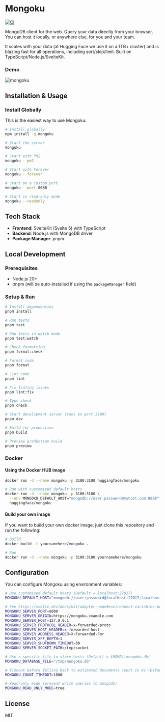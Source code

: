 # Mongoku

[![CI](https://github.com/huggingface/Mongoku/actions/workflows/ci.yml/badge.svg)](https://github.com/huggingface/Mongoku/actions/workflows/ci.yml)

MongoDB client for the web. Query your data directly from your browser. You can host it locally,
or anywhere else, for you and your team.

It scales with your data (at Hugging Face we use it on a 1TB+ cluster) and is blazing fast for all
operations, including sort/skip/limit. Built on TypeScript/Node.js/SvelteKit.

### Demo

![mongoku](https://huggingface.co/landing/assets/mongoku/mongoku-demo.gif)

## Installation & Usage

### Install Globally

This is the easiest way to use Mongoku:

```bash
# Install globally
npm install -g mongoku

# Start the server
mongoku

# Start with PM2
mongoku --pm2

# Start with Forever
mongoku --forever

# Start on a custom port
mongoku --port 8080

# Start in read-only mode
mongoku --readonly
```

## Tech Stack

- **Frontend**: SvelteKit (Svelte 5) with TypeScript
- **Backend**: Node.js with MongoDB driver
- **Package Manager**: pnpm

## Local Development

### Prerequisites

- Node.js 20+
- pnpm (will be auto-installed if using the `packageManager` field)

### Setup & Run

```bash
# Install dependencies
pnpm install

# Run tests
pnpm test

# Run tests in watch mode
pnpm test:watch

# Check formatting
pnpm format:check

# Format code
pnpm format

# Lint code
pnpm lint

# Fix linting issues
pnpm lint:fix

# Type check
pnpm check

# Start development server (runs on port 3100)
pnpm dev

# Build for production
pnpm build

# Preview production build
pnpm preview
```

### Docker

#### Using the Docker HUB image

```bash
docker run -d --name mongoku -p 3100:3100 huggingface/mongoku

# Run with customized default hosts
docker run -d --name mongoku -p 3100:3100 \
  --env MONGOKU_DEFAULT_HOST="mongodb://user:password@myhost.com:8888" \
  huggingface/mongoku
```

#### Build your own image

If you want to build your own docker image, just clone this repository and run the following:

```bash
# Build
docker build -t yournamehere/mongoku .

# Run
docker run -d --name mongoku -p 3100:3100 yournamehere/mongoku
```

## Configuration

You can configure Mongoku using environment variables:

```bash
# Use customized default hosts (Default = localhost:27017)
MONGOKU_DEFAULT_HOST="mongodb://user:password@localhost:27017;localhost:27017"

# See https://svelte.dev/docs/kit/adapter-node#environment-variables-port-and-host
MONGOKU_SERVER_PORT=8000
MONGOKU_SERVER_ORIGIN=https://mongoku.example.com
MONGOKU_SERVER_HOST=127.0.0.1
MONGOKU_SERVER_PROTOCOL_HEADER=x-forwarded-proto
MONGOKU_SERVER_HOST_HEADER=x-forwarded-host
MONGOKU_SERVER_ADDRESS_HEADER=X-Forwarded-For
MONGOKU_SERVER_XFF_DEPTH=1
MONGOKU_SERVER_SHUTDOWN_TIMEOUT=30
MONGOKU_SERVER_SOCKET_PATH=/tmp/socket

# Use a specific file to store hosts (Default = $HOME/.mongoku.db)
MONGOKU_DATABASE_FILE="/tmp/mongoku.db"

# Timeout before falling back to estimated documents count in ms (Default = 5000)
MONGOKU_COUNT_TIMEOUT=1000

# Read-only mode (prevent write queries to mongodb)
MONGOKU_READ_ONLY_MODE=true
```

## License

MIT
